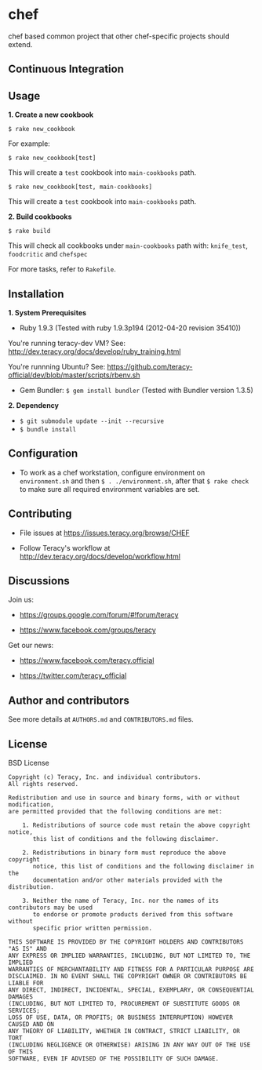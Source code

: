 chef
====

chef based common project that other chef-specific projects should extend.


Continuous Integration
----------------------


Usage
-----

**1. Create a new cookbook**

```
$ rake new_cookbook
```

For example:

```
$ rake new_cookbook[test]
```
This will create a `test` cookbook into `main-cookbooks` path.

```
$ rake new_cookbook[test, main-cookbooks]
```
This will create a `test` cookbook into `main-cookbooks` path.

**2. Build cookbooks**

```
$ rake build
```
This will check all cookbooks under `main-cookbooks` path with: `knife_test`, `foodcritic` and
`chefspec`

For more tasks, refer to `Rakefile`.


Installation
------------

**1. System Prerequisites**

- Ruby 1.9.3 (Tested with ruby 1.9.3p194 (2012-04-20 revision 35410))

You're running teracy-dev VM? See: http://dev.teracy.org/docs/develop/ruby_training.html

You're runnning Ubuntu? See: https://github.com/teracy-official/dev/blob/master/scripts/rbenv.sh

- Gem Bundler: `$ gem install bundler` (Tested with Bundler version 1.3.5)


**2. Dependency**

- `$ git submodule update --init --recursive`
- `$ bundle install`


Configuration
-------------

- To work as a chef workstation, configure environment on `environment.sh` and then
`$ . ./environment.sh`, after that `$ rake check` to make sure all required environment variables
are set.


Contributing
------------

- File issues at https://issues.teracy.org/browse/CHEF

- Follow Teracy's workflow at http://dev.teracy.org/docs/develop/workflow.html


Discussions
-----------

Join us:

- https://groups.google.com/forum/#!forum/teracy

- https://www.facebook.com/groups/teracy

Get our news:

- https://www.facebook.com/teracy.official

- https://twitter.com/teracy_official


Author and contributors
-----------------------

See more details at `AUTHORS.md` and `CONTRIBUTORS.md` files.


License
-------

BSD License

```
Copyright (c) Teracy, Inc. and individual contributors.
All rights reserved.

Redistribution and use in source and binary forms, with or without modification,
are permitted provided that the following conditions are met:

    1. Redistributions of source code must retain the above copyright notice,
       this list of conditions and the following disclaimer.

    2. Redistributions in binary form must reproduce the above copyright
       notice, this list of conditions and the following disclaimer in the
       documentation and/or other materials provided with the distribution.

    3. Neither the name of Teracy, Inc. nor the names of its contributors may be used
       to endorse or promote products derived from this software without
       specific prior written permission.

THIS SOFTWARE IS PROVIDED BY THE COPYRIGHT HOLDERS AND CONTRIBUTORS "AS IS" AND
ANY EXPRESS OR IMPLIED WARRANTIES, INCLUDING, BUT NOT LIMITED TO, THE IMPLIED
WARRANTIES OF MERCHANTABILITY AND FITNESS FOR A PARTICULAR PURPOSE ARE
DISCLAIMED. IN NO EVENT SHALL THE COPYRIGHT OWNER OR CONTRIBUTORS BE LIABLE FOR
ANY DIRECT, INDIRECT, INCIDENTAL, SPECIAL, EXEMPLARY, OR CONSEQUENTIAL DAMAGES
(INCLUDING, BUT NOT LIMITED TO, PROCUREMENT OF SUBSTITUTE GOODS OR SERVICES;
LOSS OF USE, DATA, OR PROFITS; OR BUSINESS INTERRUPTION) HOWEVER CAUSED AND ON
ANY THEORY OF LIABILITY, WHETHER IN CONTRACT, STRICT LIABILITY, OR TORT
(INCLUDING NEGLIGENCE OR OTHERWISE) ARISING IN ANY WAY OUT OF THE USE OF THIS
SOFTWARE, EVEN IF ADVISED OF THE POSSIBILITY OF SUCH DAMAGE.
```
